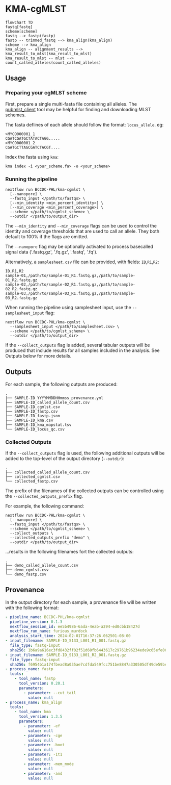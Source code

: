 # KMA-cgMLST

```mermaid
flowchart TD
fastq[fastq]
scheme[scheme]
fastq --> fastp(fastp)
fastp -- trimmed_fastq --> kma_align(kma_align)
scheme --> kma_align
kma_align -- alignment_results --> kma_result_to_mlst(kma_result_to_mlst)
kma_result_to_mlst -- mlst --> count_called_alleles(count_called_alleles)
```

## Usage

### Preparing your cgMLST scheme
First, prepare a single multi-fasta file containing all alleles. The [pubmlst_client](https://github.com/Public-Health-Bioinformatics/pubmlst_client)
tool may be helpful for finding and downloading MLST schemes.

The fasta deflines of each allele should follow the format: `locus_allele`. eg:
```
>MYCO000001_1
CGATCGATGCTATACTAGG.....
>MYCO000001_2
CGATGCTTAGCGATCTACGT....
```

Index the fasta using `kma`:
```
kma index -i <your_scheme.fa> -o <your_scheme>
```

### Running the pipeline

```
nextflow run BCCDC-PHL/kma-cgmlst \
  [--nanopore] \
  --fastq_input </path/to/fastqs> \
  [--min_identity <min_percent_identity>] \
  [--min_coverage <min_percent_coverage>] \
  --scheme </path/to/cgmlst_scheme> \
  --outdir </path/to/output_dir> 
```

The `--min_identity` and `--min_coverage` flags can be used to control the identity and coverage thresholds that are used to call an allele. They both default to 100% if the flags are omitted.

The `--nanopore` flag may be optionally activated to process basecalled signal data ('.fastq.gz', '.fq.gz', '.fastq', '.fq').

Alternatively, a `samplesheet.csv` file can be provided, with fields: `ID`,`R1`,`R2`:

```
ID,R1,R2
sample-01,/path/to/sample-01_R1.fastq.gz,/path/to/sample-01_R2.fastq.gz
sample-02,/path/to/sample-02_R1.fastq.gz,/path/to/sample-02_R2.fastq.gz
sample-03,/path/to/sample-03_R1.fastq.gz,/path/to/sample-03_R2.fastq.gz
```

When running the pipeline using samplesheet input, use the `--samplesheet_input` flag:

```
nextflow run BCCDC-PHL/kma-cgmlst \
  --samplesheet_input </path/to/samplesheet.csv> \
  --scheme </path/to/cgmlst_scheme> \
  --outdir </path/to/output_dir> 
```

If the `--collect_outputs` flag is added, several tabular outputs will be produced that
include results for all samples included in the analysis. See Outputs below for more details.

## Outputs

For each sample, the following outputs are produced:

```
.
├── SAMPLE-ID_YYYYMMDDHHmmss_provenance.yml
├── SAMPLE-ID_called_allele_count.csv
├── SAMPLE-ID_cgmlst.csv
├── SAMPLE-ID_fastp.csv
├── SAMPLE-ID_fastp.json
├── SAMPLE-ID_kma.csv
├── SAMPLE-ID_kma_mapstat.tsv
└── SAMPLE-ID_locus_qc.csv
```


### Collected Outputs

If the `--collect_outputs` flag is used, the following additional outputs will be
added to the top-level of the output directory (`--outdir`):

```
.
├── collected_called_allele_count.csv
├── collected_cgmlst.csv
└── collected_fastp.csv
```

The prefix of the filenames of the collected outputs can be controlled using
the `--collected_outputs_prefix` flag.

For example, the following command:

```
nextflow run BCCDC-PHL/kma-cgmlst \
  [--nanopore] \
  --fastq_input </path/to/fastqs> \
  --scheme </path/to/cgmlst_scheme> \
  --collect_outputs \
  --collected_outputs_prefix "demo" \
  --outdir </path/to/output_dir> 
```

...results in the following filenames fort the collected outputs:

```
.
├── demo_called_allele_count.csv
├── demo_cgmlst.csv
└── demo_fastp.csv
```

## Provenance

In the output directory for each sample, a provenance file will be written with the
following format:

```yml
- pipeline_name: BCCDC-PHL/kma-cgmlst
  pipeline_version: 0.1.3
  nextflow_session_id: ee5b4986-6ada-4eab-a294-ed0cbb18427d
  nextflow_run_name: furious_murdock
  analysis_start_time: 2024-02-01T16:37:26.062501-08:00
- input_filename: SAMPLE-ID_S133_L001_R1_001.fastq.gz
  file_type: fastq-input
  sha256: 1b6a9a616ec3fd8432ff02f51d60fb6443617c29761b96234ede9c65efe06547
- input_filename: SAMPLE-ID_S133_L001_R2_001.fastq.gz
  file_type: fastq-input
  sha256: f6954b1a174fbead8a035ae7cdfda549fcc751be8847a330505df49de59bed96
- process_name: fastp
  tools:
    - tool_name: fastp
      tool_version: 0.20.1
      parameters:
        - parameter: --cut_tail
          value: null
- process_name: kma_align
  tools:
    - tool_name: kma
      tool_version: 1.3.5
      parameters:
        - parameter: -ef
          value: null
        - parameter: -cge
          value: null
        - parameter: -boot
          value: null
        - parameter: -1t1
          value: null
        - parameter: -mem_mode
          value: null
        - parameter: -and
          value: null
```
